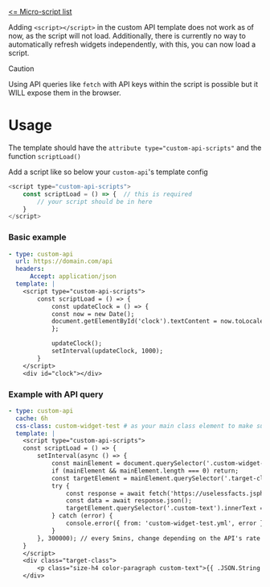 [<= Micro-script list](../#micro-scripts)

Adding `<script></script>` in the custom API template does not work as of now, as the script will not load. Additionally, there is currently no way to automatically refresh widgets independently, with this, you can now load a script.

> [!Caution]
>
> Using API queries like `fetch` with API keys within the script is possible but it WILL expose them in the browser.

# Usage
The template should have the `attribute type="custom-api-scripts"` and the function `scriptLoad()`

Add a script like so below your `custom-api`'s template config
```javascript
<script type="custom-api-scripts">
    const scriptLoad = () => {  // this is required
        // your script should be in here
    }         
</script>
```

### Basic example
```yml
- type: custom-api
  url: https://domain.com/api
  headers:
      Accept: application/json
  template: |
    <script type="custom-api-scripts">
        const scriptLoad = () => {
            const updateClock = () => {
            const now = new Date();
            document.getElementById('clock').textContent = now.toLocaleTimeString();
            };

            updateClock();
            setInterval(updateClock, 1000);
        }
    </script>
    <div id="clock"></div>
```

### Example with API query
```yml
- type: custom-api
  cache: 6h
  css-class: custom-widget-test # as your main class element to make sure you don't update anything else
  template: |
    <script type="custom-api-scripts">
    const scriptLoad = () => {
        setInterval(async () => {
            const mainElement = document.querySelector('.custom-widget-test');
            if (mainElement && mainElement.length === 0) return;
            const targetElement = mainElement.querySelector('.target-class');
            try {
                const response = await fetch('https://uselessfacts.jsph.pl/api/v2/facts/random');
                const data = await response.json();
                targetElement.querySelector('.custom-text').innerText = data.text;
            } catch (error) {
                console.error({ from: 'custom-widget-test.yml', error });
            }
        }, 300000); // every 5mins, change depending on the API's rate limit
    }
    </script>
    <div class="target-class">
        <p class="size-h4 color-paragraph custom-text">{{ .JSON.String "text" }}</p>
    </div>
```